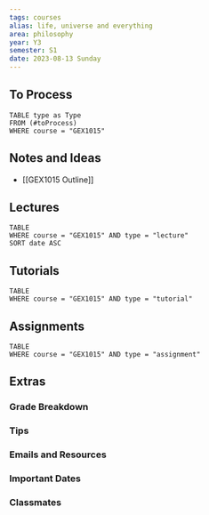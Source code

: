 ```yaml
---
tags: courses
alias: life, universe and everything
area: philosophy
year: Y3
semester: S1
date: 2023-08-13 Sunday
---
```



## To Process
```dataview
TABLE type as Type
FROM (#toProcess) 
WHERE course = "GEX1015"
```

## Notes and Ideas
- [[GEX1015 Outline]]

## Lectures
```dataview
TABLE
WHERE course = "GEX1015" AND type = "lecture"
SORT date ASC
```

## Tutorials
```dataview
TABLE
WHERE course = "GEX1015" AND type = "tutorial"
```

## Assignments
```dataview
TABLE
WHERE course = "GEX1015" AND type = "assignment"
```

## Extras
### Grade Breakdown
### Tips
### Emails and Resources
### Important Dates
### Classmates